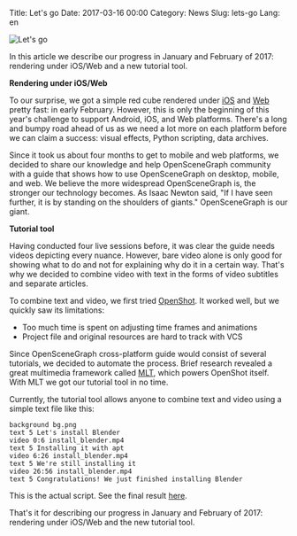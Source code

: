 Title: Let's go
Date: 2017-03-16 00:00
Category: News
Slug: lets-go
Lang: en

![Let's go][screenshot]


In this article we describe our progress in January and February of 2017: rendering under iOS/Web and a new tutorial tool.

**Rendering under iOS/Web**

To our surprise, we got a simple red cube rendered under [iOS](https://twitter.com/OpenGameStudio/status/826816343433498627) and [Web](https://twitter.com/OpenGameStudio/status/829731986264698881) pretty fast: in early February. However, this is only the beginning of this year's challenge to support Android, iOS, and Web platforms. There's a long and bumpy road ahead of us as we need a lot more on each platform before we can claim a success: visual effects, Python scripting, data archives.

Since it took us about four months to get to mobile and web platforms, we decided to share our knowledge and help OpenSceneGraph community with a guide that shows how to use OpenSceneGraph on desktop, mobile, and web. We believe the more widespread OpenSceneGraph is, the stronger our technology becomes. As Isaac Newton said, "If I have seen further, it is by standing on the shoulders of giants." OpenSceneGraph is our giant.


**Tutorial tool**

Having conducted four live sessions before, it was clear the guide needs videos depicting every nuance. However, bare video alone is only good for showing what to do and not for explaining why do it in a certain way. That's why we decided to combine video with text in the forms of video subtitles and separate articles.

To combine text and video, we first tried [OpenShot](http://openshotvideo.com). It worked well, but we quickly saw its limitations:

* Too much time is spent on adjusting time frames and animations
* Project file and original resources are hard to track with VCS



Since OpenSceneGraph cross-platform guide would consist of several tutorials, we decided to automate the process. Brief research revealed a great multimedia framework called [MLT](http://mltframework.org), which powers OpenShot itself. With MLT we got our tutorial tool in no time.

Currently, the tutorial tool allows anyone to combine text and video using a simple text file like this:
```
background bg.png
text 5 Let's install Blender
video 0:6 install_blender.mp4
text 5 Installing it with apt
video 6:26 install_blender.mp4
text 5 We're still installing it
video 26:56 install_blender.mp4
text 5 Congratulations! We just finished installing Blender
```

This is the actual script. See the final result [here](https://github.com/OGStudio/openscenegraph-cross-platform-guide/tree/master/tutorial-tool).

That's it for describing our progress in January and February of 2017: rendering under iOS/Web and the new tutorial tool.

[screenshot]: {attach}/images/2017-03_lets-go.png
